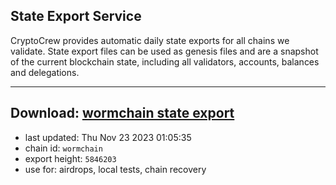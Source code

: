 ## State Export Service
CryptoCrew provides automatic daily state exports for all chains we validate. State export files can be used as genesis files and are a snapshot of the current blockchain state, including all validators, accounts, balances and delegations.

---
**Download: [wormchain state export](https://dl.ccvalidators.com/SERVICE/wormchain/wormchain_export_5846203.json)**
---

- last updated: Thu Nov 23 2023 01:05:35
- chain id: `wormchain`
- export height: `5846203`
- use for: airdrops, local tests, chain recovery
